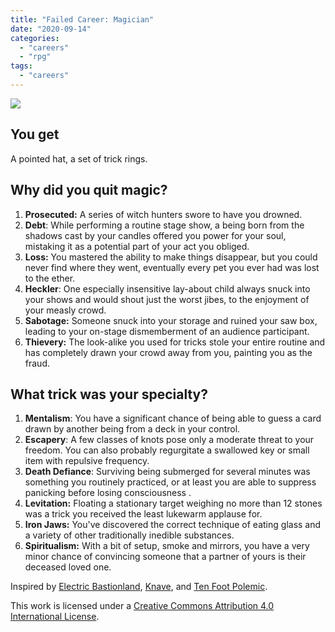 ```yaml
---
title: "Failed Career: Magician"
date: "2020-09-14"
categories: 
  - "careers"
  - "rpg"
tags: 
  - "careers"
---
```


![](https://aboleth-overlords.com/wp-content/uploads/2020/09/20-675x1024.png)

## You get

A pointed hat, a set of trick rings.

## Why did you quit magic?

1. **Prosecuted:** A series of witch hunters swore to have you drowned.
2. **Debt**: While performing a routine stage show, a being born from the shadows cast by your candles offered you power for your soul, mistaking it as a potential part of your act you obliged.
3. **Loss:** You mastered the ability to make things disappear, but you could never find where they went, eventually every pet you ever had was lost to the ether.
4. **Heckler**: One especially insensitive lay-about child always snuck into your shows and would shout just the worst jibes, to the enjoyment of your measly crowd.
5. **Sabotage:** Someone snuck into your storage and ruined your saw box, leading to your on-stage dismemberment of an audience participant.
6. **Thievery:** The look-alike you used for tricks stole your entire routine and has completely drawn your crowd away from you, painting you as the fraud.

## What trick was your specialty?

1. **Mentalism**: You have a significant chance of being able to guess a card drawn by another being from a deck in your control.
2. **Escapery**: A few classes of knots pose only a moderate threat to your freedom. You can also probably regurgitate a swallowed key or small item with repulsive frequency.
3. **Death Defiance**: Surviving being submerged for several minutes was something you routinely practiced, or at least you are able to suppress panicking before losing consciousness .
4. **Levitation:** Floating a stationary target weighing no more than 12 stones was a trick you received the least lukewarm applause for.
5. **Iron Jaws:** You've discovered the correct technique of eating glass and a variety of other traditionally inedible substances.
6. **Spiritualism:** With a bit of setup, smoke and mirrors, you have a very minor chance of convincing someone that a partner of yours is their deceased loved one.

Inspired by [Electric Bastionland](https://chrismcdee.itch.io/electric-bastionland), [Knave](https://www.drivethrurpg.com/product/250888/Knave), and [Ten Foot Polemic](http://tenfootpolemic.blogspot.com/2014/01/200-failed-medieval-careers.html).

This work is licensed under a [Creative Commons Attribution 4.0 International License](http://creativecommons.org/licenses/by/4.0/).

